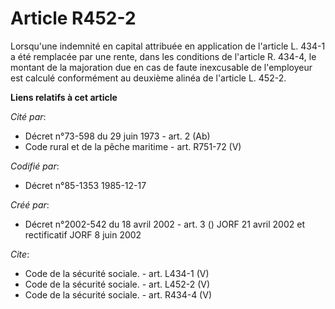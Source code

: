 # Article R452-2

Lorsqu'une indemnité en capital attribuée en application de l'article L. 434-1 a été remplacée par une rente, dans les
conditions de l'article R. 434-4, le montant de la majoration due en cas de faute inexcusable de l'employeur est calculé
conformément au deuxième alinéa de l'article L. 452-2.

**Liens relatifs à cet article**

_Cité par_:

  - Décret n°73-598 du 29 juin 1973 - art. 2 (Ab)
  - Code rural et de la pêche maritime - art. R751-72 (V)

_Codifié par_:

  - Décret n°85-1353 1985-12-17

_Créé par_:

  - Décret n°2002-542 du 18 avril 2002 - art. 3 () JORF 21 avril 2002 et rectificatif JORF 8 juin 2002

_Cite_:

  - Code de la sécurité sociale. - art. L434-1 (V)
  - Code de la sécurité sociale. - art. L452-2 (V)
  - Code de la sécurité sociale. - art. R434-4 (V)
